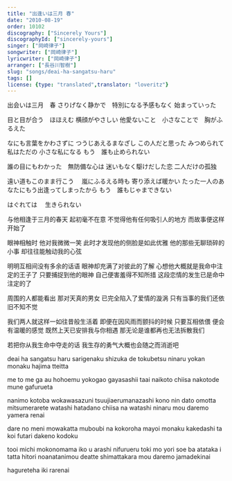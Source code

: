 ```yaml
---
title: "出逢いは三月 春"
date: "2010-08-19"
order: 10102
discography: ["Sincerely Yours"]
discographyId: ["sincerely-yours"]
singer: ["岡崎律子"]
songwriter: ["岡崎律子"]
lyricwriter: ["岡崎律子"]
arranger: ["長谷川智樹"]
slug: "songs/deai-ha-sangatsu-haru"
tags: []
license: {type: "translated",translator: "loveritz"}
---
```


出会いは三月　春 
さりげなく静かで　特別になる予感もなく 
始まっていった 

目と目が合う　ほほえむ 
横顔がやさしい 
他愛ないこと　小さなことで　胸がふるえた 

なにも言葉をかわさずに 
つうじあえるまなざし 
この人だと思った 
みつめられて私はただの 
小さな私になる 
もう　誰も止められない 

誰の目にもわかった　無防備な心は 
迷いもなく駆けだした恋 
二人だけの孤独 

遠い道もこのまま行こう　 
嵐にふるえる時も 
寄り添えば暖かい 
たった一人のあなたにもう出逢ってしまったから 
もう　誰もじゃまできない 

はぐれては　 
生きられない

与他相逢于三月的春天 
起初毫不在意 不觉得他有任何吸引人的地方 
而故事便这样开始了 

眼神相触时 他对我微微一笑 
此时才发现他的侧脸是如此优雅 
他的那些无聊琐碎的小事 却往往能触动我的心弦 

明明互相间没有多余的话语 
眼神却充满了对彼此的了解 
心想他大概就是我命中注定的王子了 
只要捕捉到他的眼神 
自己便害羞得不知所措 
这段恋情的发生已是命中注定的了 

周围的人都能看出 那对天真的男女 
已完全陷入了爱情的漩涡 
只有当事的我们还依旧不知不觉 

我们两人就这样一如往昔般生活着 
即便在因风雨而颤抖的时候 
只要互相依偎 便会有温暖的感觉 
既然上天已安排我与你相遇 
那无论是谁都再也无法拆散我们 

若把你从我生命中夺走的话 
我生存的勇气大概也会随之而消逝吧

deai ha sangatsu haru 
sarigenaku shizuka de tokubetsu ninaru yokan monaku 
hajima tteitta 

me to me ga au hohoemu 
yokogao gayasashii 
taai naikoto chiisa nakotode mune gafurueta 

nanimo kotoba wokawasazuni 
tsuujiaerumanazashi 
kono nin dato omotta 
mitsumerarete watashi hatadano 
chiisa na watashi ninaru 
mou daremo yamera renai 

dare no meni mowakatta muboubi na kokoroha 
mayoi monaku kakedashi ta koi 
futari dakeno kodoku 

tooi michi mokonomama iko u 
arashi nifurueru toki mo 
yori soe ba atataka i 
tatta hitori noanatanimou deatte shimattakara 
mou daremo jamadekinai 

hagureteha 
iki rarenai
